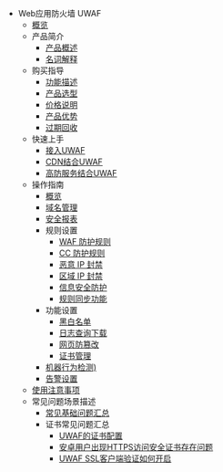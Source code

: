 * Web应用防火墙 UWAF
    * [概览](security/uewaf/overview)
    * 产品简介
        * [产品概述](security/uewaf/concepts/overview)
        * [名词解释](security/uewaf/concepts/name)
    * 购买指导
        * [功能描述](security/uewaf/product/funtion)
        * [产品选型](security/uewaf/product/choose)
        * [价格说明](security/uewaf/product/price)
        * [产品优势](security/uewaf/product/battle)
        * [过期回收](security/uewaf/product/expire)
    * 快速上手
        * [接入UWAF](security/uewaf/common/first)
        * [CDN结合UWAF](security/uewaf/common/cdn)
        * [高防服务结合UWAF](security/uewaf/common/ads)
    * 操作指南
        * [概览](security/uewaf/opintro/black)
        * [域名管理](security/uewaf/opintro/domain)
        * [安全报表](security/uewaf/opintro/report)
        * 规则设置
            * [WAF 防护规则](security/uewaf/opintro/rules/custom)
            * [CC 防护规则](security/uewaf/opintro/rules/ccrule)
            * [恶意 IP 封禁](security/uewaf/opintro/rules/auto)
            * [区域 IP 封禁](security/uewaf/opintro/rules/area)
            * [信息安全防护](security/uewaf/opintro/rules/secmsg)
            * [规则同步功能](security/uewaf/opintro/rules/tbfuc)
        * 功能设置
            * [黑白名单](security/uewaf/opintro/config/bwlist)
            * [日志查询下载](security/uewaf/opintro/config/logsearch)
            * [网页防篡改](security/uewaf/opintro/config/websec)
            * [证书管理](security/uewaf/opintro/config/ssl)
        * [机器行为检测)](security/uewaf/opintro/bot)
        * [告警设置](security/uewaf/opintro/alert)
    * [使用注意事项](security/uewaf/warning)
    * 常见问题场景描述
        * [常见基础问题汇总](security/uewaf/faq/ques)
        * 证书常见问题汇总
            * [UWAF的证书配置](security/uewaf/faq/ssl/ssl1)
            * [安卓用户出现HTTPS访问安全证书存在问题](security/uewaf/faq/ssl/ssl2)
            * [UWAF SSL客户端验证如何开启](security/uewaf/faq/ssl/ssl3)

   
    
   
   
    
        